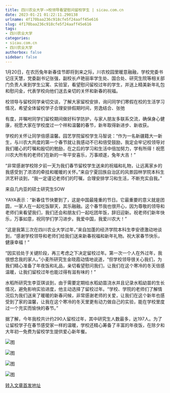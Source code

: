 ```yaml
---
title: 四川农业大学->校领导看望慰问留校学生 | sicau.com.cn
date: 2023-01-21 01:22:11.290138
urlname: 4f170baa236c918cfe5f24aaff45e616
slug: 4f170baa236c918cfe5f24aaff45e616
tags: 
- 四川农业大学
categories:
- sicau.com.cn
- 四川农业大学
authorbox: false
sidebar: false
---
```

1月20日，在农历兔年新春佳节即将到来之际，川农校园里暖意融融，学校党委书记庄天慧，党委副书记张强，副校长卢艳丽率学生处、国合处、研究生院等相关部门负责人来到学生公寓、实验室，看望慰问留校过年的学生，并送上精美新年礼包和慰问金，代表学校向他们送去亲切的关怀和新春的祝福。

校领导与留校同学亲切交谈，了解大家留校安排，询问同学们寒假在校的生活学习情况，希望全体留校学子合理安排假期时间，劳逸结合、张弛
<!--more-->
有度，并嘱咐同学们留校期间做好科学防护，与家人朋友多联系交流，确保身心健康，祝愿大家在学校度过一个祥和温馨的春节，新年取得新进步、新收获。

学校的关怀让同学倍感温馨。园艺学院留校学生马智说：“作为一名新疆籍大一新生，与川农大共度的第一个春节就让我感动不已和倍受鼓励，我定会牢记校领导对我们暖心的叮嘱和殷切的勉励，在之后的学习和生活中倍加努力，学有所得！祝愿川农大所有的老师们在新的一年平安喜乐，万事顺遂，兔年大吉！”

“非常感谢学校除夕前一天为我们春节留校学生送来的祝福和礼物，让远离家乡的我感受到了浓浓的牵挂和暖暖的关怀。”来自宁夏回族自治区的风景园林学院本科生洪艺轩谈到，“我一定谨记老师们的叮嘱，合理安排学习和生活，不断充实自我。”

来自几内亚的硕士研究生SOW

YAYA表示：“新春佳节快要到了，这是中国最隆重的节日。它最重要的意义就是团圆，一家人在一起吃饭聊天，其乐融融。这个春节我也很开心，因为尊敬的领导和老师们来看望我们，我们还会和朋友们一起吃团年饭，辞旧迎新。祝老师们新年快乐，万事如意，祝同学们学习进步。我爱中国，我爱川农大！”

“这是我第三次在四川农业大学过年，”来自加蓬的经济学院本科生李安德激动地谈到，“感谢学校领导和老师们给我们送来新春祝福和新年礼物。祝大家春节快乐，健康幸福！”

“因实验处于关键阶段，再三考虑之下决定留校过年。第一次一个人在外过年，我很想念我的家人。”小麦所研究生金晓霞动情地说道，“但学校领导很关心我们，为我们精心准备了年夜饭和礼品，亲切看望慰问我们，让我们在这个寒冷的冬天倍感温暖，让我们留校过年也能过得有滋有味的！”

水稻所研究生李亚琪谈到，由于需要定期给水稻幼苗浇水并且记录水稻幼苗的生长情况，避免影响实验进度，他主动选择了留校过年。“学校、学院的老师们了解情况后为我们送来了暖暖的新春问候，非常感谢老师的关爱，让我们在这个新年也感受到了家的温馨，让我在这个寒冷的冬天里更有动力做自己的实验，能在学校里度过一个充实而愉快的春节。”

据了解，今年我校共计约290人留校过年，其中研究生人数最多，达197人。为了让留校学子在春节感受家一样的温暖，学校还精心筹备了丰富的年夜饭，在除夕和大年初一免费为留校学生提供爱心新年餐。

![图](https://news.sicau.edu.cn/__local/4/B7/55/D398A5495945FC7CAA76989F504_62197563_BAECD.png)

![图](https://news.sicau.edu.cn/__local/8/E1/E0/4278EA01B144A94FD5028CCB420_DAA67624_43CCA.jpg)

![图](https://news.sicau.edu.cn/__local/E/AA/AA/7A8F905202AB560D7ED6013DA11_2FA582B9_4EB20.jpg)

![图](https://news.sicau.edu.cn/__local/D/09/CE/3412C4B37B84468E51B710B779E_414F9D38_38BFB.jpg)

[转入文章首发地址](https://news.sicau.edu.cn/info/1135/70889.htm)